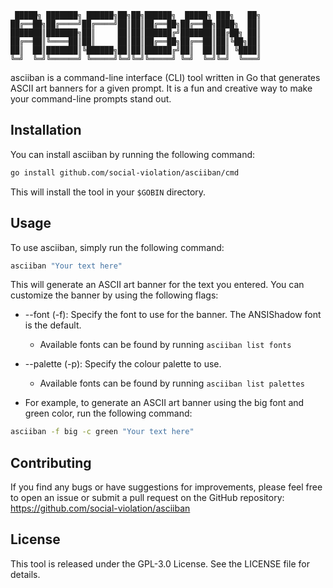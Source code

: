 ```text
 █████╗ ███████╗ ██████╗██╗██╗██████╗  █████╗ ███╗   ██╗
██╔══██╗██╔════╝██╔════╝██║██║██╔══██╗██╔══██╗████╗  ██║
███████║███████╗██║     ██║██║██████╔╝███████║██╔██╗ ██║
██╔══██║╚════██║██║     ██║██║██╔══██╗██╔══██║██║╚██╗██║
██║  ██║███████║╚██████╗██║██║██████╔╝██║  ██║██║ ╚████║
╚═╝  ╚═╝╚══════╝ ╚═════╝╚═╝╚═╝╚═════╝ ╚═╝  ╚═╝╚═╝  ╚═══╝
```

asciiban is a command-line interface (CLI) tool written in Go that generates ASCII art banners for a given prompt. It is
a fun and creative way to make your command-line prompts stand out.

## Installation

You can install asciiban by running the following command:

```bash
go install github.com/social-violation/asciiban/cmd
```

This will install the tool in your `$GOBIN` directory.

## Usage

To use asciiban, simply run the following command:

```bash
asciiban "Your text here"
```

This will generate an ASCII art banner for the text you entered. You can customize the banner by using the following
flags:

* --font (-f): Specify the font to use for the banner. The ANSIShadow font is the default.
  * Available fonts can be found by running `asciiban list fonts`
* --palette (-p): Specify the colour palette to use.
  * Available fonts can be found by running `asciiban list palettes`

* For example, to generate an ASCII art banner using the big font and green color, run the following command:

```bash
asciiban -f big -c green "Your text here"
```

## Contributing

If you find any bugs or have suggestions for improvements, please feel free to open an issue or submit a pull request on
the GitHub repository: https://github.com/social-violation/asciiban

## License
This tool is released under the GPL-3.0 License. See the LICENSE file for details.
